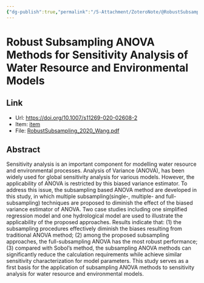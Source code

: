 ```yaml
---
{"dg-publish":true,"permalink":"/5-Attachment/ZoteroNote/@RobustSubsampling_2020_Wang/","title":"Robust Subsampling ANOVA Methods for Sensitivity Analysis of Water Resource and Environmental Models"}
---
```


# Robust Subsampling ANOVA Methods for Sensitivity Analysis of Water Resource and Environmental Models
## Link
- Url: https://doi.org/10.1007/s11269-020-02608-2
- Item: [item](zotero://select/library/items/MX63TWCI)
- File: [RobustSubsampling_2020_Wang.pdf](zotero://open-pdf/library/items/99EE6LRI)
## Abstract
Sensitivity analysis is an important component for modelling water resource and environmental processes. Analysis of Variance (ANOVA), has been widely used for global sensitivity analysis for various models. However, the applicability of ANOVA is restricted by this biased variance estimator. To address this issue, the subsampling based ANOVA method are developed in this study, in which multiple subsampling(single-, multiple- and full-subsampling) techniques are proposed to diminish the effect of the biased variance estimator of ANOVA. Two case studies including one simplified regression model and one hydrological model are used to illustrate the applicability of the proposed approaches. Results indicate that: (1) the subsampling procedures effectively diminish the biases resulting from traditional ANOVA method; (2) among the proposed subsampling approaches, the full-subsampling ANOVA has the most robust performance; (3) compared with Sobol’s method, the subsampling ANOVA methods can significantly reduce the calculation requirements while achieve similar sensitivity characterization for model parameters. This study serves as a first basis for the application of subsampling ANOVA methods to sensitivity analysis for water resource and environmental models.